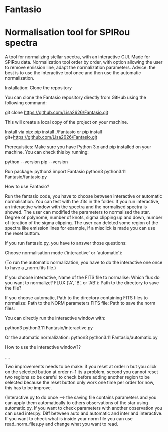# Fantasio
Normalisation tool for SPIRou spectra
=======
A tool for normalizing stellar spectra, with an interactive GUI. Made for SPIRou data.
Normalization tool order by order, with option allowing the user to remove emission line, adapt the normalization parameters.
Advice: the best is to use the interactive tool once and then use the automatic normalization.

Installation:
Clone the repository

You can clone the Fantasio repository directly from GitHub using the following command:

git clone https://github.com/Lisa2626/Fantasio.git

This will create a local copy of the project on your machine.

Install via pip:
pip install ./Fantasio
or
pip install git+https://github.com/Lisa2626/Fantasio.git

Prerequisites:
Make sure you have Python 3.x and pip installed on your machine. You can check this by running:

python --version
pip --version

Run package:
python3 import Fantasio
python3 python3.11 Fantasio/fantasio.py

How to use Fantasio?

Run the fantasio code, you have to choose between interactive or automatic normalisation.
You can test with the .fits in the folder.
If you run interactive, an interactive window with the spectra and the normalised spectra is showed. The user can modified the parameters to normalised the star. Degree of polynome, number of knots, sigma clipping up and down, number of iteration of the sigma clipping. The user can deleted some region of the spectra like emission lines for example, if a misclick is made you can use the reset buttom.

If you run fantasio.py, you have to answer those questions:

Choose normalisation mode ('interactive' or 'automatic'):

(To run the automatic normalization, you have to do the interactive one once to have a _norm.fits file.)

If you choose interactive, 
Name of the FITS file to normalise:
Which flux do you want to normalize? FLUX ('A', 'B', or 'AB'):
Path to the directory to save the file?

If you choose automatic, 
Path to the directory containing FITS files to normalize:
Path to the NORM parameters FITS file:
Path to save the norm files:

You can directly run the interactive window with:

python3 python3.11 Fantasio/interactive.py

Or the automatic normalization:
python3 python3.11 Fantasio/automatic.py

How to use the interactive window??

....


Two improvements needs to be make: if you reset at order n but you click on the selected button at order n-1 its a problem, second you cannot reset two regions so be careful to check before adding another region to be selected because the reset button only work one time per order for now, this has to be improve.

(Interactive.py to do once --> the saving file contains parameters and you can apply them automatically to others observations of the star using automatic.py. If you want to check parameters with another observation you can used inter.py. Diff between auto and automatic and inter and interactive. If you want to check what is inside your norm file you can use read_norm_files.py and change what you want to read.
